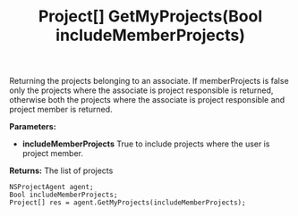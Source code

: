 ﻿---
uid: crmscript_ref_NSProjectAgent_GetMyProjects
title: Project[] GetMyProjects(Bool includeMemberProjects)
intellisense: NSProjectAgent.GetMyProjects
keywords: NSProjectAgent, GetMyProjects
so.topic: reference
---

Returning the projects belonging to an associate. If memberProjects is false only the projects where the associate is project responsible is returned, otherwise both the projects where the associate is project responsible and project member is returned.

**Parameters:**
 - **includeMemberProjects** True to include projects where the user is project member.

**Returns:** The list of projects

```crmscript
NSProjectAgent agent;
Bool includeMemberProjects;
Project[] res = agent.GetMyProjects(includeMemberProjects);
```

